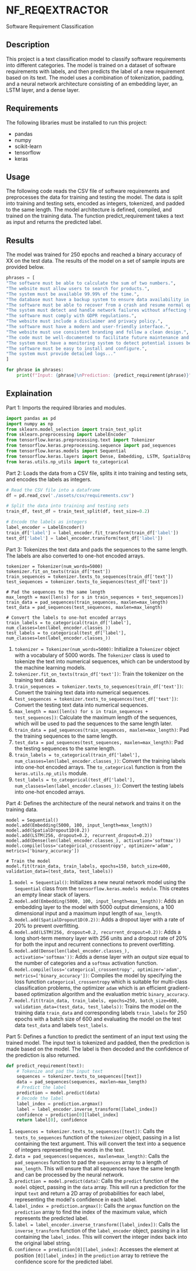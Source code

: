 # NF_REQEXTRACTOR
Software Requirement Classification

## Description
This project is a text classification model to classify software requirements into different categories.
The model is trained on a dataset of software requirements with labels, and then predicts the label of a new requirement based on its text. The model uses a combination of tokenization, padding, and a neural network architecture consisting of an embedding layer, an LSTM layer, and a dense layer.

## Requirements
The following libraries must be installed to run this project:
- pandas
- numpy
- scikit-learn
- tensorflow
- keras

## Usage
The following code reads the CSV file of software requirements and preprocesses the data for training and testing the model. The data is split into training and testing sets, encoded as integers, tokenized, and padded to the same length. The model architecture is defined, compiled, and trained on the training data. The function predict_requirement takes a text as input and returns the predicted label.

## Results
The model was trained for 250 epochs and reached a binary accuracy of XX on the test data.
The results of the model on a set of sample inputs are provided below.

```python
phrases = [
"The software must be able to calculate the sum of two numbers.",
"The website must allow users to search for products.",
"The system must be available 99.99% of the time.",
"The database must have a backup system to ensure data availability in case of failure.",
"The software must be able to recover from a crash and resume normal operations without data loss.",
"The system must detect and handle network failures without affecting the user experience.",
"The software must comply with GDPR regulations.",
"The website must include a disclaimer and privacy policy.",
"The software must have a modern and user-friendly interface.",
"The website must use consistent branding and follow a clean design.",
"The code must be well-documented to facilitate future maintenance and upgrades.",
"The system must have a monitoring system to detect potential issues before they become critical.",
"The software must be easy to install and configure.",
"The system must provide detailed logs..."
]

for phrase in phrases:
    print(f"Input: {phrase}\nPrediction: {predict_requirement(phrase)}")
```

## Explaination

Part 1: Imports the required libraries and modules.
```python
import pandas as pd
import numpy as np
from sklearn.model_selection import train_test_split
from sklearn.preprocessing import LabelEncoder
from tensorflow.keras.preprocessing.text import Tokenizer
from tensorflow.keras.preprocessing.sequence import pad_sequences
from tensorflow.keras.models import Sequential
from tensorflow.keras.layers import Dense, Embedding, LSTM, SpatialDropout1D
from keras.utils.np_utils import to_categorical
```

Part 2: Loads the data from a CSV file, splits it into training and testing sets, and encodes the labels as integers.
```python
# Read the CSV file into a dataframe
df = pd.read_csv('./assets/csv/requirements.csv')

# Split the data into training and testing sets
train_df, test_df = train_test_split(df, test_size=0.2)

# Encode the labels as integers
label_encoder = LabelEncoder()
train_df['label'] = label_encoder.fit_transform(train_df['label'])
test_df['label'] = label_encoder.transform(test_df['label'])
```

Part 3: Tokenizes the text data and pads the sequences to the same length. The labels are also converted to one-hot encoded arrays.
```# Tokenize the text
tokenizer = Tokenizer(num_words=5000)
tokenizer.fit_on_texts(train_df['text'])
train_sequences = tokenizer.texts_to_sequences(train_df['text'])
test_sequences = tokenizer.texts_to_sequences(test_df['text'])

# Pad the sequences to the same length
max_length = max([len(s) for s in train_sequences + test_sequences])
train_data = pad_sequences(train_sequences, maxlen=max_length)
test_data = pad_sequences(test_sequences, maxlen=max_length)

# Convert the labels to one-hot encoded arrays
train_labels = to_categorical(train_df['label'], num_classes=len(label_encoder.classes_))
test_labels = to_categorical(test_df['label'], num_classes=len(label_encoder.classes_))
```

1. `tokenizer = Tokenizer(num_words=5000)`: Initialize a `Tokenizer` object with a vocabulary of 5000 words. The `Tokenizer` class is used to tokenize the text into numerical sequences, which can be understood by the machine learning models. 
2. `tokenizer.fit_on_texts(train_df['text'])`: Train the tokenizer on the training text data.
3. `train_sequences = tokenizer.texts_to_sequences(train_df['text'])`: Convert the training text data into numerical sequences.
4. `test_sequences = tokenizer.texts_to_sequences(test_df['text'])`: Convert the testing text data into numerical sequences.
5. `max_length = max([len(s) for s in train_sequences + test_sequences])`: Calculate the maximum length of the sequences, which will be used to pad the sequences to the same length later.
6. `train_data = pad_sequences(train_sequences, maxlen=max_length)`: Pad the training sequences to the same length.
7. `test_data = pad_sequences(test_sequences, maxlen=max_length)`: Pad the testing sequences to the same length.
8. `train_labels = to_categorical(train_df['label'], num_classes=len(label_encoder.classes_))`: Convert the training labels into one-hot encoded arrays. The `to_categorical` function is from the `keras.utils.np_utils` module.
9. `test_labels = to_categorical(test_df['label'], num_classes=len(label_encoder.classes_))`: Convert the testing labels into one-hot encoded arrays.

Part 4: Defines the architecture of the neural network and trains it on the training data.
```# Define the neural network architecture
model = Sequential()
model.add(Embedding(5000, 100, input_length=max_length))
model.add(SpatialDropout1D(0.2))
model.add(LSTM(256, dropout=0.2, recurrent_dropout=0.2))
model.add(Dense(len(label_encoder.classes_), activation='softmax'))
model.compile(loss='categorical_crossentropy', optimizer='adam', metrics=['binary_accuracy'])

# Train the model
model.fit(train_data, train_labels, epochs=150, batch_size=600, validation_data=(test_data, test_labels))
```

1. `model = Sequential()`: Initializes a new neural network model using the `Sequential` class from the `tensorflow.keras.models module`. This creates an empty linear stack of layers.
2. `model.add(Embedding(5000, 100, input_length=max_length))`: Adds an embedding layer to the model with 5000 output dimensions, a 100 dimensional input and a maximum input length of `max_length`.
3. `model.add(SpatialDropout1D(0.2))`: Adds a dropout layer with a rate of 20% to prevent overfitting.
4. `model.add(LSTM(256, dropout=0.2, recurrent_dropout=0.2))`: Adds a long short-term memory layer with 256 units and a dropout rate of 20% for both the input and recurrent connections to prevent overfitting.
5. `model.add(Dense(len(label_encoder.classes_), activation='softmax'))`: Adds a dense layer with an output size equal to the number of categories and a `softmax` activation function.
6. `model.compile(loss='categorical_crossentropy', optimizer='adam', metrics=['binary_accuracy'])`: Compiles the model by specifying the loss function `categorical_crossentropy` which is suitable for multi-class classification problems, the optimizer `adam` which is an efficient gradient-based optimization algorithm and the evaluation metric `binary_accuracy`.
7. `model.fit(train_data, train_labels, epochs=250, batch_size=600, validation_data=(test_data, test_labels))`: Trains the model on the training data `train_data` and corresponding labels `train_labels` for 250 epochs with a batch size of 600 and evaluating the model on the test data `test_data` and labels `test_labels`.

Part 5: Defines a function to predict the sentiment of an input text using the trained model. The input text is tokenized and padded, then the prediction is made based on the model. The label is then decoded and the confidence of the prediction is also returned.
```python
def predict_requirement(text):
    # Tokenize and pad the input text
    sequences = tokenizer.texts_to_sequences([text])
    data = pad_sequences(sequences, maxlen=max_length)
    # Predict the label
    prediction = model.predict(data)
    # Decode the label
    label_index = prediction.argmax()
    label = label_encoder.inverse_transform([label_index])
    confidence = prediction[0][label_index]
    return label[0], confidence
```

1. `sequences = tokenizer.texts_to_sequences([text])`: Calls the `texts_to_sequences` function of the `tokenizer` object, passing in a list containing the text argument. This will convert the text into a sequence of integers representing the words in the text.
2. `data = pad_sequences(sequences, maxlen=max_length)`: Calls the `pad_sequences` function to pad the `sequences` array to a length of `max_length`. This will ensure that all sequences have the same length and can be processed by the neural network.
3. `prediction = model.predict(data)`: Calls the `predict` function of the `model` object, passing in the `data` array. This will run a prediction for the input `text` and return a 2D array of probabilities for each label, representing the model's confidence in each label.
4. `label_index = prediction.argmax()`: Calls the `argmax` function on the `prediction` array to find the index of the maximum value, which represents the predicted label.
5. `label = label_encoder.inverse_transform([label_index])`: Calls the `inverse_transform` function of the `label_encoder` object, passing in a list containing the `label_index`. This will convert the integer index back into the original label string.
6. `confidence = prediction[0][label_index]`: Accesses the element at position `[0][label_index]` in the `prediction` array to retrieve the confidence score for the predicted label.
